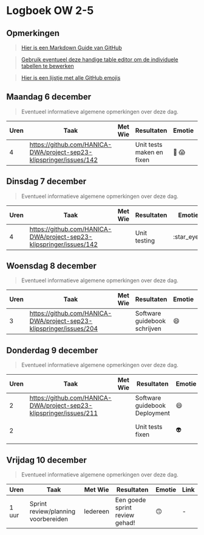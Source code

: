 # Logboek OW 2-5

## Opmerkingen

> [Hier is een Markdown Guide van GitHub](https://guides.github.com/features/mastering-markdown/)

> [Gebruik eventueel deze handige table editor om de individuele tabellen te bewerken](https://www.tablesgenerator.com/markdown_tables)

> [Hier is een lijstje met alle GitHub emojis](https://github.com/ikatyang/emoji-cheat-sheet/blob/master/README.md)

## Maandag 6 december

> Eventueel informatieve algemene opmerkingen over deze dag.

| Uren | Taak                                                                | Met Wie | Resultaten                | Emotie                  | Link                                                              |
|------|---------------------------------------------------------------------|---------|---------------------------|-------------------------|-------------------------------------------------------------------|
| 4    | https://github.com/HANICA-DWA/project-sep23-klipspringer/issues/142 |         | Unit tests maken en fixen | :cursing_face: :scream: | https://github.com/HANICA-DWA/project-sep23-klipspringer/pull/187 |


## Dinsdag 7 december

> Eventueel informatieve algemene opmerkingen over deze dag.

| Uren | Taak                                                                | Met Wie | Resultaten   | Emotie      | Link                                                                                                     |
|------|---------------------------------------------------------------------|---------|--------------|-------------|----------------------------------------------------------------------------------------------------------|
| 4    | https://github.com/HANICA-DWA/project-sep23-klipspringer/issues/142 |         | Unit testing | :star_eyes: | https://github.com/HANICA-DWA/project-sep23-klipspringer/commit/6a00640d66bdc321f2869dc19227e3ce8e7dbf2c |

## Woensdag 8 december

> Eventueel informatieve algemene opmerkingen over deze dag.

| Uren | Taak                                                                | Met Wie | Resultaten                   | Emotie  | Link                                                              |
|------|---------------------------------------------------------------------|---------|------------------------------|---------|-------------------------------------------------------------------|
| 3    | https://github.com/HANICA-DWA/project-sep23-klipspringer/issues/204 |         | Software guidebook schrijven | :smile: | https://github.com/HANICA-DWA/project-sep23-klipspringer/pull/217 |

## Donderdag 9 december

> Eventueel informatieve algemene opmerkingen over deze dag.

| Uren | Taak                                                                | Met Wie | Resultaten                    | Emotie  | Link                                                              |
|------|---------------------------------------------------------------------|---------|-------------------------------|---------|-------------------------------------------------------------------|
| 2    | https://github.com/HANICA-DWA/project-sep23-klipspringer/issues/211 |         | Software guidebook Deployment | :smile: | https://github.com/HANICA-DWA/project-sep23-klipspringer/pull/217 |
| 2    |                                                                     |         | Unit tests fixen              | :alien: | https://github.com/HANICA-DWA/project-sep23-klipspringer/pull/198 |



## Vrijdag 10 december

> Eventueel informatieve algemene opmerkingen over deze dag.

| Uren | Taak  | Met Wie | Resultaten | Emotie | Link |
|---|---|---|---|---|---|
| 1 uur | Sprint review/planning voorbereiden | Iedereen | Een goede sprint review gehad! | :upside_down_face: | - |